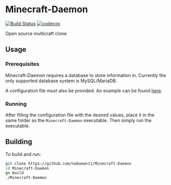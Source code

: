 # Minecraft-Daemon

[![Build Status](https://treeman.nesbitt.rocks/jenkins/job/Minecraft-Daemon/job/master/badge/icon)](https://treeman.nesbitt.rocks/jenkins/job/Minecraft-Daemon/job/master/)
[![codecov](https://codecov.io/gh/neboman11/Minecraft-Daemon/branch/master/graph/badge.svg?token=RHufYVW2ii)](https://codecov.io/gh/neboman11/Minecraft-Daemon)

 Open source multicraft clone

## Usage

### Prerequisites

Minecraft-Daemon requires a database to store information in. Currently the only supported database system is MySQL/MariaDB.

A configuration file must also be provided. An example can be found [here](https://github.com/neboman11/Minecraft-Daemon/blob/master/minecraft-daemon.toml.example).

### Running

After filling the configuration file with the desired values, place it in the same folder as the `Minecraft-Daemon` executable. Then simply run the executable.

## Building

To build and run:

```sh
git clone https://github.com/neboman11/Minecraft-Daemon
cd Minecraft-Daemon
go build
./Minecraft-Daemon
```

